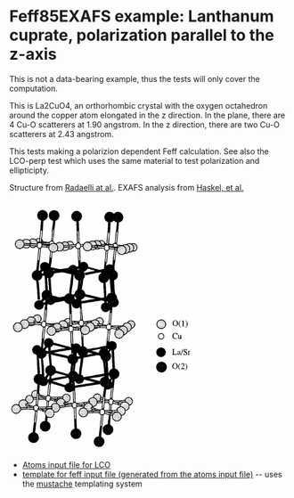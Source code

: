 # Feff85EXAFS example: Lanthanum cuprate, polarization parallel to the z-axis

This is not a data-bearing example, thus the tests will only cover the
computation.

This is La2CuO4, an orthorhombic crystal with the oxygen octahedron
around the copper atom elongated in the z direction.  In the plane,
there are 4 Cu-O scatterers at 1.90 angstrom.  In the z direction,
there are two Cu-O scatterers at 2.43 angstrom.

This tests making a polarizion dependent Feff calculation.  See also
the LCO-perp test which uses the same material to test polarization
and ellipticipty.

Structure from
[Radaelli at al.](https://doi.org/10.1103/PhysRevB.49.4163).
EXAFS analysis from
[Haskel, et al.](https://doi.org/10.1103/PhysRevB.56.R521)

![Ball and stick figure of La2CuO4 from Haskel, et al. ](LCO.png)


* [Atoms input file for LCO](LCO-para.inp)
* [template for feff input file (generated from the atoms input file)](LCO-para.mustache) -- uses the [mustache](http://mustache.github.io/) templating system

